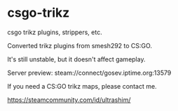 # csgo-trikz
csgo trikz plugins, strippers, etc.

Converted trikz plugins from smesh292 to CS:GO.

It's still unstable, but it doesn't affect gameplay.

Server preview: steam://connect/gosev.iptime.org:13579

If you need a CS:GO trikz maps, please contact me.

https://steamcommunity.com/id/ultrashim/
